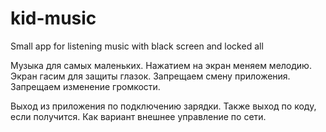 # kid-music
Small app for listening music with black screen and locked all

Музыка для самых маленьких.
Нажатием на экран меняем мелодию.
Экран гасим для защиты глазок.
Запрещаем смену приложения.
Запрещаем изменение громкости.

Выход из приложения по подключению зарядки.
Также выход по коду, если получится.
Как вариант внешнее управление по сети.
